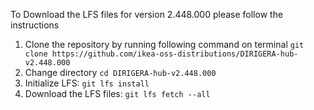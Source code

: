 To Download the LFS files for version 2.448.000 please follow the instructions

1. Clone the repository by running following command on terminal `git clone https://github.com/ikea-oss-distributions/DIRIGERA-hub-v2.448.000`
2. Change directory `cd DIRIGERA-hub-v2.448.000`
3. Initialize LFS: `git lfs install`
4. Download the LFS files: `git lfs fetch --all`

